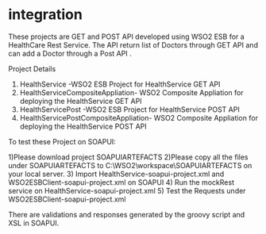 # integration

These projects are GET and POST API developed using WSO2 ESB  for a HealthCare Rest Service.
The API return list of Doctors through GET API and can add a Doctor through a Post API .

Project Details
1) HealthService -WSO2 ESB Project for HealthService GET API
2) HealthServiceCompositeAppliation- WSO2 Composite Appliation for deploying the HealthService GET API
3) HealthServicePost -WSO2 ESB Project for HealthService POST API
4) HealthServicePostCompositeAppliation- WSO2 Composite Appliation for deploying the HealthService POST API


To test these Project on SOAPUI:

1)Please download project SOAPUIARTEFACTS
2)Please copy all the files  under SOAPUIARTEFACTS to C:\WSO2\workspace\SOAPUIARTEFACTS on your local server.
3) Import HealthService-soapui-project.xml and WSO2ESBClient-soapui-project.xml on SOAPUI
4) Run the mockRest service on HealthService-soapui-project.xml
5) Test the Requests under WSO2ESBClient-soapui-project.xml

There are validations and responses generated by the groovy script and XSL in SOAPUI.







